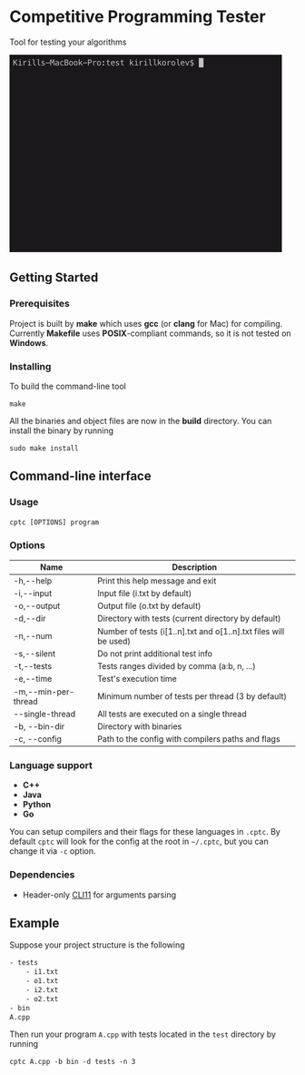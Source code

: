 # Competitive Programming Tester
Tool for testing your algorithms

![Alt Text](preview.gif)

## Getting Started

### Prerequisites

Project is built by **make** which uses **gcc** (or **clang** for Mac) for compiling. Currently **Makefile** uses **POSIX**-compliant commands, so it is not tested on **Windows**.
### Installing

To build the command-line tool
```
make
```
All the binaries and object files are now in the **build** directory. You can install the binary by running
```
sudo make install
```

## Command-line interface

### Usage
```
cptc [OPTIONS] program
```

### Options

| Name        | Description                                                                    |
| ----------- | ------------------------------------------------------------------------------ |
| -h,--help   | Print this help message and exit                                               |
| -i,--input  | Input file (i.txt by default)                                                  |
| -o,--output | Output file (o.txt by default)                                                 |
| -d,--dir    | Directory with tests (current directory by default)                            |
| -n,--num    | Number of tests (i[1..n].txt and o[1..n].txt files will be used)               |
| -s,--silent | Do not print additional test info                                              |
| -t,--tests  | Tests ranges divided by comma (a:b, n, ...)                                    |
| -e,--time   | Test's execution time                                                          |
| -m,--min-per-thread | Minimum number of tests per thread (3 by default)                      |
| --single-thread | All tests are executed on a single thread                                  |
| -b, --bin-dir | Directory with binaries                                                      |
| -c, --config | Path to the config with compilers paths and flags                             |
### Language support
- **C++** 
- **Java** 
- **Python** 
- **Go** 

You can setup compilers and their flags for these languages in `.cptc`. By default `cptc` will look for the config at the root in `~/.cptc`, but you can change it via `-c` option.
### Dependencies

- Header-only [CLI11](https://github.com/CLIUtils/CLI11) for arguments parsing

## Example
Suppose your project structure is the following
```
- tests
    - i1.txt
    - o1.txt
    - i2.txt
    - o2.txt
- bin
A.cpp
```

Then run your program `A.cpp` with tests located in the `test` directory by running
```
cptc A.cpp -b bin -d tests -n 3
```




​              